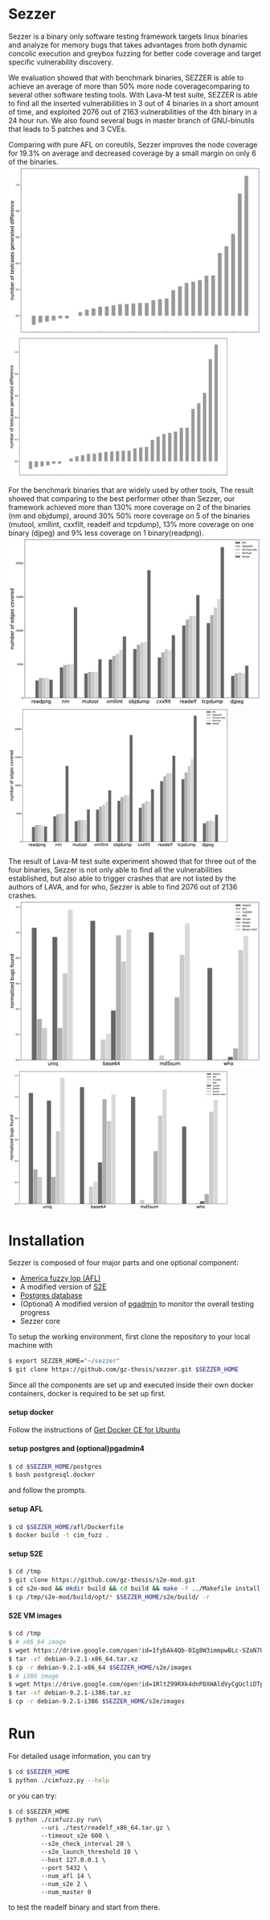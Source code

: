 # Sezzer

Sezzer is a binary only software testing framework targets linux binaries and analyze for memory bugs that takes advantages from both dynamic concolic execution and greybox fuzzing for better code coverage and target specific vulnerability discovery.

We evaluation showed that with benchmark binaries, SEZZER is able to achieve an average of more than 50% more node coveragecomparing to several other software testing tools. With Lava-M test suite, SEZZER is able to find all the inserted vulnerabilities in 3 out of 4 binaries in a short amount of time, and exploited 2076 out of 2163 vulnerabilities of the 4th binary in a 24 hour run. We also found several bugs in master branch of GNU-binutils that leads to 5 patches and 3 CVEs.

Comparing with pure AFL on coreutils, Sezzer improves the node coverage for 19.3% on average and decreased coverage by a small margin on only 6 of the binaries.
![coreutils](https://github.com/gz-thesis/sezzer/raw/master/test/test.png)
<img src="https://github.com/gz-thesis/sezzer/raw/master/test/test.png" width="440" height="280">


For the benchmark binaries that are widely used by other tools, The result showed that comparing to the best performer other than Sezzer, our framework achieved more than 130% more coverage on 2 of the binaries (nm and objdump), around 30% 50% more coverage on 5 of the binaries (mutool, xmllint, cxxfilt, readelf and tcpdump), 13% more coverage on one binary (djpeg)
and 9% less coverage on 1 binary(readpng).
![benchmark binaries](https://github.com/gz-thesis/sezzer/raw/master/test/bench.png)
<img src="https://github.com/gz-thesis/sezzer/raw/master/test/bench.png" width="440" height="280">

The result of Lava-M test suite experiment showed that for three out of the four binaries, Sezzer is not only able to
find all the vulnerabilities established, but also able to trigger crashes that are not listed
by the authors of LAVA, and for who, Sezzer is able to find 2076 out of 2136 crashes.
![LAVA-M](https://github.com/gz-thesis/sezzer/raw/master/test/lava.png)
<img src="https://github.com/gz-thesis/sezzer/raw/master/test/lava.png" width="440" height="280">


# Installation

Sezzer is composed of four major parts and one optional component:

 - [America fuzzy lop (AFL)](http://lcamtuf.coredump.cx/afl/)
 - A modified version of [S2E](https://github.com/s2e)
 - [Postgres database](https://github.com/postgres/postgres)
 - (Optional) A modified version of [pgadmin](https://github.com/postgres/pgadmin4) to monitor the overall testing progress
 - Sezzer core

To setup the working environment, first clone the repository to your local machine with
```sh
$ export SEZZER_HOME="~/sezzer"
$ git clone https://github.com/gz-thesis/sezzer.git $SEZZER_HOME
```


Since all the components are set up and executed inside their own docker containers, docker is required to be set up first.
#### setup docker
Follow the instructions of [Get Docker CE for Ubuntu](https://docs.docker.com/install/linux/docker-ce/ubuntu/)

#### 


#### setup postgres and (optional)pgadmin4
```sh
$ cd $SEZZER_HOME/postgres
$ bash postgresql.docker
```
and follow the prompts.

#### setup AFL
```sh
$ cd $SEZZER_HOME/afl/Dockerfile
$ docker build -t cim_fuzz .
```

#### setup S2E
```sh
$ cd /tmp
$ git clone https://github.com/gz-thesis/s2e-mod.git
$ cd s2e-mod && mkdir build && cd build && make -f ../Makefile install
$ cp /tmp/s2e-mod/build/opt/* $SEZZER_HOME/s2e/build/ -r
```

#### S2E VM images
```sh
$ cd /tmp
$ # x86_64 image
$ wget https://drive.google.com/open?id=1fybAk4Qb-0Ig8W3immpwBLc-SZoN7UUh -O debian-9.2.1-x86_64.tar.xz
$ tar -xf debian-9.2.1-x86_64.tar.xz
$ cp -r debian-9.2.1-x86_64 $SEZZER_HOME/s2e/images
$ # i386 image
$ wget https://drive.google.com/open?id=1RltZ99RXk4dnP8XHAldVyCgUcliDTplY -O debian-9.2.1-i386.tar.xz
$ tar -xf debian-9.2.1-i386.tar.xz
$ cp -r debian-9.2.1-i386 $SEZZER_HOME/s2e/images
```


# Run
For detailed usage information, you can try
```bash
$ cd $SEZZER_HOME
$ python ./cimfuzz.py --help
```

or you can try:
```
$ cd $SEZZER_HOME
$ python ./cimfuzz.py run\
         --uri ./test/readelf_x86_64.tar.gz \
         --timeout_s2e 600 \
         --s2e_check_interval 20 \
         --s2e_launch_threshold 10 \
         --host 127.0.0.1 \
         --port 5432 \
         --num_afl 14 \
         --num_s2e 2 \
         --num_master 0 
```
to test the readelf binary and start from there.
